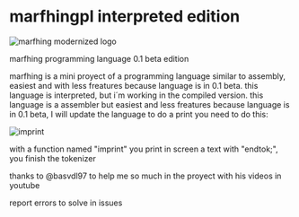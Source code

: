 # marfhingpl interpreted edition
![marfhing modernized logo](https://github.com/dygkkh/marfhingpl/assets/158525086/8eb017ec-8025-4921-9d44-66b846655324)

marfhing programming language 0.1 beta edition


marfhing is a mini proyect of a programming language similar to assembly, easiest and with less freatures
because language is in 0.1 beta.
this language is interpreted, but i´m working in the compiled version. 
this language is a assembler but easiest and less freatures
because language is in 0.1 beta, I will update the language
to do a print you need to do this:


![imprint](https://github.com/dygkkh/marfhingpl/assets/158525086/d10d206a-553a-4d45-9bc7-073ac863a304)

with a function named "imprint" you print in screen a text
with "endtok;", you finish the tokenizer

thanks to @basvdl97 to help me so much in the proyect with his videos in youtube

report errors to solve in issues
